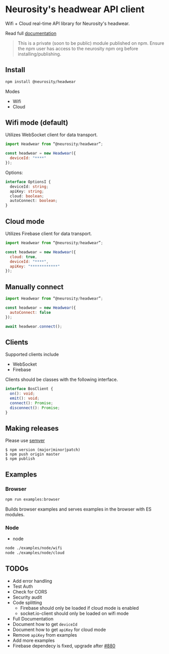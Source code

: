 # Neurosity's headwear API client

Wifi + Cloud real-time API library for Neurosity's headwear.

Read full [documentation](https://github.com/neurosity/doc-headwear-api-js)

> This is a private (soon to be public) module published on npm. Ensure the npm user has access to the neurosity npm org before installing/publishing.

## Install
```bash
npm install @neurosity/headwear
```

Modes

* Wifi
* Cloud

## Wifi mode (default)

Utilizes WebSocket client for data transport.

``` js
import Headwear from “@neurosity/headwear”;

const headwear = new Headwear({
  deviceId: "****"
});
```

Options:

``` ts
interface OptionsI {
  deviceId: string;
  apiKey: string;
  cloud: boolean;
  autoConnect: boolean;
}
```

## Cloud mode

Utilizes Firebase client for data transport.

``` js
import Headwear from “@neurosity/headwear”;

const headwear = new Headwear({
  cloud: true,
  deviceId: "****",
  apiKey: "************"
});
```

## Manually connect

``` js
import Headwear from “@neurosity/headwear”;

const headwear = new Headwear({
  autoConnect: false
});

await headwear.connect();
```

## Clients

Supported clients include

* WebSocket
* Firebase

Clients should be classes with the following interface.

``` ts
interface BosClient {
  on(): void;
  emit(): void;
  connect(): Promise;
  disconnect(): Promise;
}
``` 

## Making releases

Please use [semver](https://docs.npmjs.com/misc/semver)

```
$ npm version (major|minor|patch)
$ npm push origin master
$ npm publish
```

## Examples

### Browser

``` bash
npm run examples:browser
```

Builds browser examples and serves examples in the browser with ES modules.

### Node 

* node

``` bash
node ./examples/node/wifi
node ./examples/node/cloud
```

## TODOs

* Add error handling
* Test Auth
* Check for CORS
* Security audit
* Code splitting
  * Firebase should only be loaded if cloud mode is enabled
  * socket.io-client should only be loaded on wifi mode
* Full Documentation
* Document how to get `deviceId`
* Document how to get `apiKey` for cloud mode
* Remove `apiKey` from examples
* Add more examples
* Firebase dependecy is fixed, upgrade after [#880](https://github.com/firebase/firebase-js-sdk/issues/880)